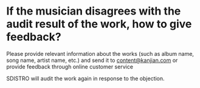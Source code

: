 # If the musician disagrees with the audit result of the work, how to give feedback?

Please provide relevant information about the works (such as album name, song name, artist name, etc.) and send it to content@kanjian.com or provide feedback through online customer service

SDISTRO will audit the work again in response to the objection.
